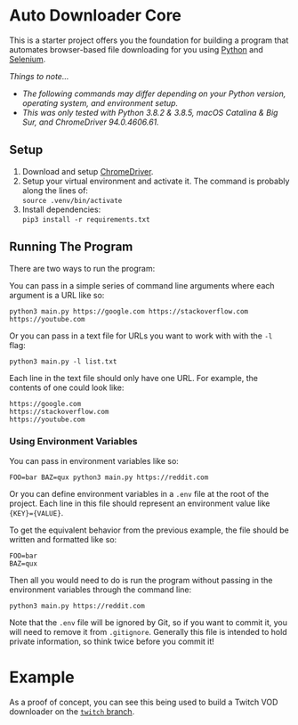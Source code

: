 # Auto Downloader Core
This is a starter project offers you the foundation for building a program that automates browser-based file downloading for you using [Python](https://python.org) and [Selenium](https://selenium.dev).

*Things to note...*
- *The following commands may differ depending on your Python version, operating system, and environment setup.*
- *This was only tested with Python 3.8.2 & 3.8.5, macOS Catalina & Big Sur, and ChromeDriver 94.0.4606.61.*

## Setup
1. Download and setup [ChromeDriver](https://chromedriver.chromium.org/downloads).
2. Setup your virtual environment and activate it. The command is probably along the lines of:  
`source .venv/bin/activate`
3. Install dependencies:  
`pip3 install -r requirements.txt`

## Running The Program
There are two ways to run the program:

You can pass in a simple series of command line arguments where each argument is a URL like so:
```
python3 main.py https://google.com https://stackoverflow.com https://youtube.com
```

Or you can pass in a text file for URLs you want to work with with the `-l` flag:
```
python3 main.py -l list.txt
```

Each line in the text file should only have one URL. For example, the contents of one could look like:
```
https://google.com
https://stackoverflow.com
https://youtube.com
```

### Using Environment Variables
You can pass in environment variables like so:
```
FOO=bar BAZ=qux python3 main.py https://reddit.com
```

Or you can define environment variables in a `.env` file at the root of the project. Each line in this file should represent an environment value like `{KEY}={VALUE}`.

To get the equivalent behavior from the previous example, the file should be written and formatted like so:
```
FOO=bar
BAZ=qux
```

Then all you would need to do is run the program without passing in the environment variables through the command line:
```
python3 main.py https://reddit.com
```

Note that the `.env` file will be ignored by Git, so if you want to commit it, you will need to remove it from `.gitignore`. Generally this file is intended to hold private information, so think twice before you commit it!

# Example
As a proof of concept, you can see this being used to build a Twitch VOD downloader on the [`twitch` branch](https://github.com/mattlean/auto-downloader-core/tree/twitch).